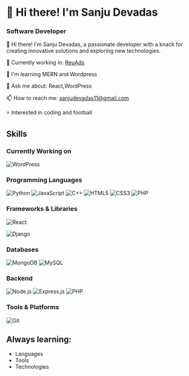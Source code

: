 # 👋 Hi there! I'm **Sanju Devadas**

### Software Developer



👋 Hi there! I'm Sanju Devadas, a passionate developer with a knack for creating innovative solutions and exploring new technologies.

🔭 Currently working in:   [ReuAds](https://reuads.com/)


🌱   I'm learning MERN and Wordpress


💬 Ask me about: React,WordPress


📫 How to reach me: sanjudevadas11@gmail.com


⚡ Interested in coding and football


## Skills

### Currently Working on
![WordPress](https://img.shields.io/badge/WordPress-21759B?style=for-the-badge&logo=wordpress&logoColor=white)


### Programming Languages
![Python](https://img.shields.io/badge/Python-3776AB?style=for-the-badge&logo=python&logoColor=white)
![JavaScript](https://img.shields.io/badge/JavaScript-F7DF1E?style=for-the-badge&logo=javascript&logoColor=black)
![C++](https://img.shields.io/badge/C++-00599C?style=for-the-badge&logo=c%2B%2B&logoColor=white)
![HTML5](https://img.shields.io/badge/HTML5-E34F26?style=for-the-badge&logo=html5&logoColor=white)
![CSS3](https://img.shields.io/badge/CSS3-1572B6?style=for-the-badge&logo=css3&logoColor=white)
![PHP](https://img.shields.io/badge/PHP-777BB4?style=for-the-badge&logo=php&logoColor=white)



### Frameworks & Libraries
![React](https://img.shields.io/badge/React-20232A?style=for-the-badge&logo=react&logoColor=61DAFB)

![Django](https://img.shields.io/badge/Django-092E20?style=for-the-badge&logo=django&logoColor=white)


### Databases
![MongoDB](https://img.shields.io/badge/MongoDB-47A248?style=for-the-badge&logo=mongodb&logoColor=white)
![MySQL](https://img.shields.io/badge/MySQL-4479A1?style=for-the-badge&logo=mysql&logoColor=white)

### Backend
![Node.js](https://img.shields.io/badge/Node.js-339933?style=for-the-badge&logo=node.js&logoColor=white)
![Express.js](https://img.shields.io/badge/Express.js-000000?style=for-the-badge&logo=express&logoColor=white)
![PHP](https://img.shields.io/badge/PHP-777BB4?style=for-the-badge&logo=php&logoColor=white)

### Tools & Platforms
![Git](https://img.shields.io/badge/Git-F05032?style=for-the-badge&logo=git&logoColor=white)



## Always learning:

- Languages
- Tools
- Technologies


